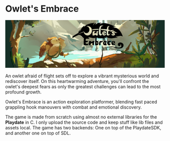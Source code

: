 # Owlet's Embrace

<img src="misc/OE_cover_github_2024_10_24.png" width="1600" />

An owlet afraid of flight sets off to explore a vibrant mysterious world and rediscover itself. On this heartwarming adventure, you'll confront the owlet's deepest fears as only the greatest challenges can lead to the most profound growth.

Owlet's Embrace is an action exploration platformer, blending fast paced grappling hook manouvers with combat and emotional discovery.

The game is made from scratch using almost no external libraries for the **Playdate** in C. I only upload the source code and keep stuff like lib files and assets local. The game has two backends: One on top of the PlaydateSDK, and another one on top of SDL.
